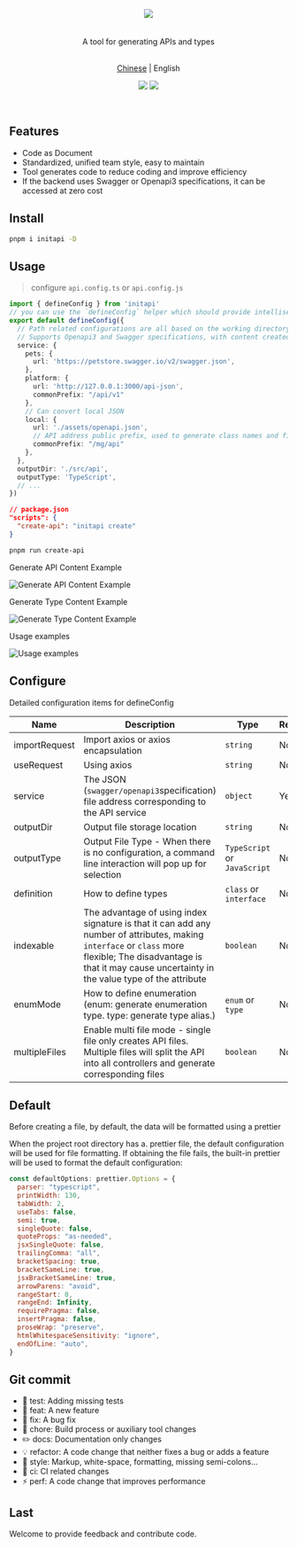 <div align="center"><img src="https://xiaoyao-ye.github.io/blog/initApi/light.svg" /></div>

<br />
<br />

<div align="center"> A tool for generating APIs and types </div>

<br />

<p align="center">
  <a href="https://github.com/xiaoyao-Ye/initapi/blob/main/README.zh-CN.md">Chinese</a> | English
</p>

<p align="center">
  <a href="https://github.com/xiaoyao-Ye/initapi/stargazers"><img src="https://img.shields.io/github/stars/xiaoyao-Ye/initapi" /></a>
  <a href="https://www.npmjs.com/package/initapi"><img src="https://badgen.net/npm/v/initapi" /></a>
</p>

<br />

## Features

- Code as Document
- Standardized, unified team style, easy to maintain
- Tool generates code to reduce coding and improve efficiency
- If the backend uses Swagger or Openapi3 specifications, it can be accessed at zero cost

## Install

```bash
pnpm i initapi -D
```

## Usage

> configure `api.config.ts` or `api.config.js`

```ts
import { defineConfig } from 'initapi'
// you can use the `defineConfig` helper which should provide intellisense without the need for jsdoc annotations:
export default defineConfig({
  // Path related configurations are all based on the working directory of the nodejs process
  // Supports Openapi3 and Swagger specifications, with content created based on specified JSON
  service: {
    pets: {
      url: 'https://petstore.swagger.io/v2/swagger.json',
    },
    platform: {
      url: 'http://127.0.0.1:3000/api-json',
      commonPrefix: "/api/v1"
    },
    // Can convert local JSON
    local: {
      url: './assets/openapi.json',
      // API address public prefix, used to generate class names and file names. When not configured, it will automatically attempt to find the public prefix
      commonPrefix: "/mg/api"
    },
  },
  outputDir: './src/api',
  outputType: 'TypeScript',
  // ...
})
```

```json
// package.json
"scripts": {
  "create-api": "initapi create"
}
```

```bash
pnpm run create-api
```

Generate API Content Example

![Generate API Content Example](https://xiaoyao-ye.github.io/blog/initApi/api.png)

Generate Type Content Example

![Generate Type Content Example](https://xiaoyao-ye.github.io/blog/initApi/type.png)

Usage examples

![Usage examples](https://xiaoyao-ye.github.io/blog/initApi/usage.png)

## Configure

Detailed configuration items for defineConfig

| Name         | Description                                                  | Type                         | Required | Default                      |
| ------------ | ------------------------------------------------------------ | ---------------------------- | -------- | ---------------------------- |
| importRequest  | Import axios or axios encapsulation                          | `string`                     | No       | 'import axios from "axios";' |
| useRequest     | Using axios                                                  | `string`                     | No       | 'axios.request'              |
| service      | The JSON (`swagger/openapi3`specification) file address corresponding to the API service | `object`                     | Yes      | —                            |
| outputDir    | Output file storage location                                 | `string`                     | No       | './api'                      |
| outputType   | Output File Type - When there is no configuration, a command line interaction will pop up for selection | `TypeScript` or `JavaScript` | No       | —                            |
| definition   | How to define types                                          | `class` or `interface`       | No       | interface                    |
| indexable    | The advantage of using index signature is that it can add any number of attributes, making `interface` or `class` more flexible; The disadvantage is that it may cause uncertainty in the value type of the attribute | `boolean`                    | No       | false                        |
| enumMode     | How to define enumeration (enum: generate enumeration type. type: generate type alias.) | `enum` or `type`             | No       | type                         |
| multipleFiles | Enable multi file mode - single file only creates API files. Multiple files will split the API into all controllers and generate corresponding files | `boolean`                     | No       | false                           |

## Default

Before creating a file, by default, the data will be formatted using a prettier

When the project root directory has a. prettier file, the default configuration will be used for file formatting. If obtaining the file fails, the built-in prettier will be used to format the default configuration:

```JavaScript
const defaultOptions: prettier.Options = {
  parser: "typescript",
  printWidth: 130,
  tabWidth: 2,
  useTabs: false,
  semi: true,
  singleQuote: false,
  quoteProps: "as-needed",
  jsxSingleQuote: false,
  trailingComma: "all",
  bracketSpacing: true,
  bracketSameLine: true,
  jsxBracketSameLine: true,
  arrowParens: "avoid",
  rangeStart: 0,
  rangeEnd: Infinity,
  requirePragma: false,
  insertPragma: false,
  proseWrap: "preserve",
  htmlWhitespaceSensitivity: "ignore",
  endOfLine: "auto",
}
```

## Git commit

- 💍 test: Adding missing tests
- 🎸 feat: A new feature
- 🐛 fix: A bug fix
- 🤖 chore: Build process or auxiliary tool changes
- ✏️ docs: Documentation only changes
- 💡 refactor: A code change that neither fixes a bug or adds a feature
- 💄 style: Markup, white-space, formatting, missing semi-colons...
- 🎡 ci: CI related changes
- ⚡️ perf: A code change that improves performance

## Last

Welcome to provide feedback and contribute code.
